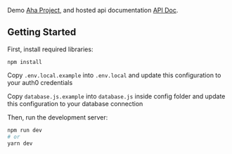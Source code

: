 Demo [Aha Project](https://ahapr.dissonance.pro/), and hosted api documentation [API Doc](https://ahapr.dissonance.pro/apidoc).

## Getting Started
First, install required libraries:
```
npm install
```
Copy `.env.local.example` into `.env.local` and update this configuration to your auth0 credentials

Copy `database.js.example` into `database.js` inside config folder and update this configuration to your database connection

Then, run the development server:

```bash
npm run dev
# or
yarn dev
```
